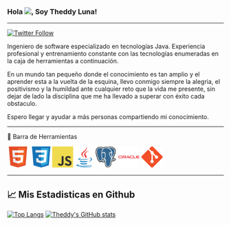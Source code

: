 ### Hola <img src="https://raw.githubusercontent.com/MartinHeinz/MartinHeinz/master/wave.gif" width="30px">, Soy Theddy Luna!
---
[![Twitter Follow](https://img.shields.io/twitter/follow/LunaTheddy?label=S%C3%ADgueme%20en%20Twitter&style=social)](https://twitter.com/intent/follow?screen_name=LunaTheddy)

Ingeniero de software especializado en tecnologías Java. Experiencia profesional y entrenamiento constante con las tecnologías enumeradas en la caja de herramientas a continuación.

En un mundo tan pequeño donde el conocimiento es tan amplio y el aprender esta a la vuelta de la esquina, llevo conmigo siempre la alegria, el positivismo y la humildad ante cualquier reto que la vida me presente, sin dejar de lado la disciplina que me ha llevado a superar con éxito cada obstaculo.

Espero llegar y ayudar a más personas compartiendo mi conocimiento.

---

🧰 Barra de Herramientas

<img src="https://raw.githubusercontent.com/devicons/devicon/c7d326b6009e60442abc35fa45706d6f30ee4c8e/icons/html5/html5-original.svg" alt="Html5 Logo" width="50" height="50"/> <img src="https://raw.githubusercontent.com/devicons/devicon/c7d326b6009e60442abc35fa45706d6f30ee4c8e/icons/css3/css3-original.svg" alt="Css3 Logo" width="50" height="50"/><img src="https://raw.githubusercontent.com/devicons/devicon/c7d326b6009e60442abc35fa45706d6f30ee4c8e/icons/javascript/javascript-original.svg" alt="Javascript Logo" width="50" height="50"/><img src="https://raw.githubusercontent.com/devicons/devicon/c7d326b6009e60442abc35fa45706d6f30ee4c8e/icons/java/java-original.svg" alt="Java Logo" width="50" height="50"/><img src="https://raw.githubusercontent.com/devicons/devicon/c7d326b6009e60442abc35fa45706d6f30ee4c8e/icons/postgresql/postgresql-original.svg" alt="Postgres Logo" width="50" height="50"/> <img src="https://raw.githubusercontent.com/devicons/devicon/c7d326b6009e60442abc35fa45706d6f30ee4c8e/icons/oracle/oracle-original.svg" alt="Oracle Logo" width="50" height="50"/> <img src="https://raw.githubusercontent.com/devicons/devicon/c7d326b6009e60442abc35fa45706d6f30ee4c8e/icons/git/git-original.svg" alt="Git Logo" width="50" height="50"/>

---


## &#x1f4c8; Mis Estadisticas en Github

[![Top Langs](https://github-readme-stats.vercel.app/api/top-langs/?username=tluna&hide=java,html,css&theme=highcontrast&locale=es)](https://github.com/anuraghazra/github-readme-stats)  [![Theddy's GitHub stats](https://github-readme-stats.vercel.app/api?username=tluna&show_icons=true&theme=highcontrast&locale=es)](https://github.com/anuraghazra/github-readme-stats)



<!--
**tluna/tluna** is a ✨ _special_ ✨ repository because its `README.md` (this file) appears on your GitHub profile.

Here are some ideas to get you started:

- 🔭 I’m currently working on ...
- 🌱 I’m currently learning ...
- 👯 I’m looking to collaborate on ...
- 🤔 I’m looking for help with ...
- 💬 Ask me about ...
- 📫 How to reach me: ...
- 😄 Pronouns: ...
- ⚡ Fun fact: ...
-->
